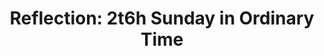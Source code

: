 ---
title: "Reflection: 2t6h Sunday in Ordinary Time"
layout: reader
description: "Homilist: Rev. Fr. Gabriel Bentil, Victoria, Texas, USA"
feature_image: posts/reflection-26th-sunday-in-ordinary-time-year-a.jpg
category: reflection
published: true
---
